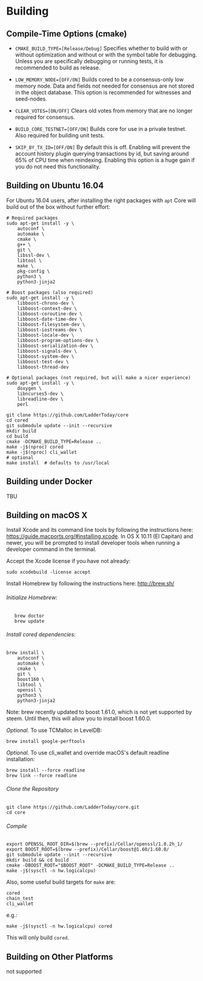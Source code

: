 # Building

## Compile-Time Options (cmake)

* `CMAKE_BUILD_TYPE=[Release/Debug]`
Specifies whether to build with or without optimization and without or with
the symbol table for debugging. Unless you are specifically debugging or
running tests, it is recommended to build as release.

* `LOW_MEMORY_NODE=[OFF/ON]`
Builds cored to be a consensus-only low memory node. Data and fields not
needed for consensus are not stored in the object database.  This option is
recommended for witnesses and seed-nodes.

* `CLEAR_VOTES=[ON/OFF]`
Clears old votes from memory that are no longer required for consensus.

* `BUILD_CORE_TESTNET=[OFF/ON]`
Builds core for use in a private testnet. Also required for building unit tests.

* `SKIP_BY_TX_ID=[OFF/ON]`
By default this is off. Enabling will prevent the account history plugin querying transactions 
by id, but saving around 65% of CPU time when reindexing. Enabling this option is a
huge gain if you do not need this functionality.


## Building on Ubuntu 16.04

For Ubuntu 16.04 users, after installing the right packages with `apt` Core
will build out of the box without further effort:

    # Required packages
    sudo apt-get install -y \
        autoconf \
        automake \
        cmake \
        g++ \
        git \
        libssl-dev \
        libtool \
        make \
        pkg-config \
        python3 \
        python3-jinja2

    # Boost packages (also required)
    sudo apt-get install -y \
        libboost-chrono-dev \
        libboost-context-dev \
        libboost-coroutine-dev \
        libboost-date-time-dev \
        libboost-filesystem-dev \
        libboost-iostreams-dev \
        libboost-locale-dev \
        libboost-program-options-dev \
        libboost-serialization-dev \
        libboost-signals-dev \
        libboost-system-dev \
        libboost-test-dev \
        libboost-thread-dev

    # Optional packages (not required, but will make a nicer experience)
    sudo apt-get install -y \
        doxygen \
        libncurses5-dev \
        libreadline-dev \
        perl

    git clone https://github.com/LadderToday/core
    cd cored
    git submodule update --init --recursive
    mkdir build
    cd build
    cmake -DCMAKE_BUILD_TYPE=Release ..
    make -j$(nproc) cored
    make -j$(nproc) cli_wallet
    # optional
    make install  # defaults to /usr/local

## Building under Docker

TBU

## Building on macOS X

Install Xcode and its command line tools by following the instructions here:
https://guide.macports.org/#installing.xcode.  In OS X 10.11 (El Capitan)
and newer, you will be prompted to install developer tools when running a
developer command in the terminal.

Accept the Xcode license if you have not already:

    sudo xcodebuild -license accept

Install Homebrew by following the instructions here: http://brew.sh/

###### Initialize Homebrew:

```
   brew doctor
   brew update
```

###### Install cored dependencies:

    brew install \
        autoconf \
        automake \
        cmake \
        git \
        boost160 \
        libtool \
        openssl \
        python3 \
        python3-jinja2

Note: brew recently updated to boost 1.61.0, which is not yet supported by
steem. Until then, this will allow you to install boost 1.60.0.

*Optional.* To use TCMalloc in LevelDB:

    brew install google-perftools

*Optional.* To use cli_wallet and override macOS's default readline installation:

    brew install --force readline
    brew link --force readline

###### Clone the Repository

    git clone https://github.com/LadderToday/core.git
    cd core

###### Compile

    export OPENSSL_ROOT_DIR=$(brew --prefix)/Cellar/openssl/1.0.2h_1/
    export BOOST_ROOT=$(brew --prefix)/Cellar/boost@1.60/1.60.0/
    git submodule update --init --recursive
    mkdir build && cd build
    cmake -DBOOST_ROOT="$BOOST_ROOT" -DCMAKE_BUILD_TYPE=Release ..
    make -j$(sysctl -n hw.logicalcpu)

Also, some useful build targets for `make` are:

    cored
    chain_test
    cli_wallet

e.g.:

    make -j$(sysctl -n hw.logicalcpu) cored

This will only build `cored`.

## Building on Other Platforms

not supported